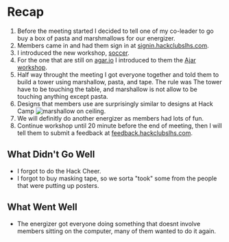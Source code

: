 # Recap

1. Before the meeting started I decided to tell one of my co-leader to go buy a
   box of pasta and marshmallows for our energizer.
2. Members came in and had them sign in at
   [signin.hackclubslhs.com](http://signin.hackclubslhs.com).
3. I introduced the new workshop,
   [soccer](https://github.com/hackedu/hackedu/tree/master/workshops/soccer).
4. For the one that are still on [agar.io](http://agar.io) I introduced to them
   the
   [Ajar workshop](https://github.com/hackedu/hackedu/tree/master/workshops/contrib/ajar).
5. Half way throught the meeting I got everyone together and told them to build
   a tower using marshallow, pasta, and tape. The rule was The tower have to be
   touching the table, and marshallow is not allow to be touching anything
   except pasta.
6. Designs that members use are surprisingly similar to designs at Hack Camp
   ![marshallow on ceiling](http://i.imgur.com/Kexfo4M.jpg).
7. We will definitly do another energizer as members had lots of fun.
8. Continue workshop until 20 minute before the end of meeting, then I will tell
   them to submit a feedback at
   [feedback.hackclubslhs.com](http://feedback.hackclubslhs.com).

## What Didn't Go Well

- I forgot to do the Hack Cheer.
- I forgot to buy masking tape, so we sorta "took" some from the people that
  were putting up posters.

## What Went Well

- The energizer got everyone doing something that doesnt involve members sitting
  on the computer, many of them wanted to do it again.

